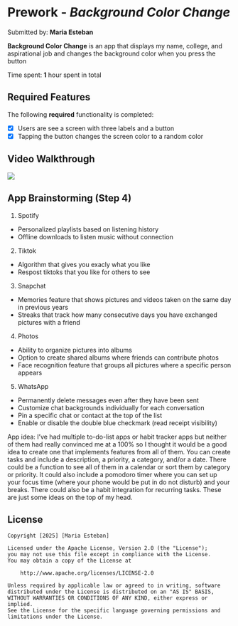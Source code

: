 # Prework - *Background Color Change*

Submitted by: **Maria Esteban**

**Background Color Change** is an app that displays my name, college, and aspirational job and changes the background color when you press the button

Time spent: **1** hour spent in total

## Required Features

The following **required** functionality is completed:

- [X] Users are see a screen with three labels and a button
- [X] Tapping the button changes the screen color to a random color
 
## Video Walkthrough

<div>
    <a href="https://www.loom.com/share/22196c004f934b05beb2043598aa3748">
    </a>
    <a href="https://www.loom.com/share/22196c004f934b05beb2043598aa3748">
      <img style="max-width:300px;" src="https://cdn.loom.com/sessions/thumbnails/22196c004f934b05beb2043598aa3748-c60c74d31da813b6-full-play.gif">
    </a>
  </div>

## App Brainstorming (Step 4)
1. Spotify
- Personalized playlists based on listening history
- Offline downloads to listen music without connection
  
2. Tiktok
- Algorithm that gives you exacly what you like
- Respost tiktoks that you like for others to see

3. Snapchat
- Memories feature that shows pictures and videos taken on the same day in previous years
- Streaks that track how many consecutive days you have exchanged pictures with a friend

4. Photos
- Ability to organize pictures into albums
- Option to create shared albums where friends can contribute photos
- Face recognition feature that groups all pictures where a specific person appears

5. WhatsApp
- Permanently delete messages even after they have been sent
- Customize chat backgrounds individually for each conversation
- Pin a specific chat or contact at the top of the list
- Enable or disable the double blue checkmark (read receipt visibility)

App idea: I’ve had multiple to-do-list apps or habit tracker apps but neither of them had really convinced me at a 100% so I thought it would be a good idea to create one that implements features from all of them. You can create tasks and include a description, a priority, a category, and/or a date. There could be a function to see all of them in a calendar or sort them by category or priority. It could also include a pomodoro timer where you can set up your focus time (where your phone would be put in do not disturb) and your breaks. There could also be a habit integration for recurring tasks. These are just some ideas on the top of my head. 

## License

    Copyright [2025] [Maria Esteban]

    Licensed under the Apache License, Version 2.0 (the "License");
    you may not use this file except in compliance with the License.
    You may obtain a copy of the License at

        http://www.apache.org/licenses/LICENSE-2.0

    Unless required by applicable law or agreed to in writing, software
    distributed under the License is distributed on an "AS IS" BASIS,
    WITHOUT WARRANTIES OR CONDITIONS OF ANY KIND, either express or implied.
    See the License for the specific language governing permissions and
    limitations under the License.
